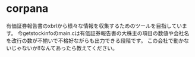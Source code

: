 # corpana

有価証券報告書のxbrlから様々な情報を収集するためのツールを目指しています。
今getstockinfoのmain.cは有価証券報告書の大株主の項目の数値や会社名を改行の数が不揃いで不格好ながらも出力できる段階です。
この会社で動かないじゃないか!!なんてあったら教えてください。

